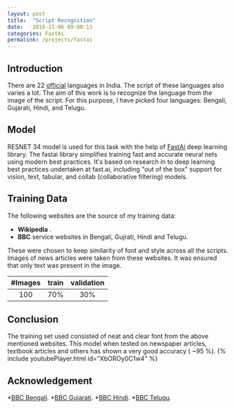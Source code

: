 ```yaml
---
layout: post
title:  "Script Recognition"
date:   2018-11-06 09:00:13
categories: FastAi
permalink: /projects/fastai
---
```

## Introduction ##
There are 22 [official](https://en.wikipedia.org/wiki/Languages_with_official_status_in_India) languages in India. The script of these languages also varies a lot. The aim of this work is to recognize the language from the image of the script. 
For this purpose, I have picked four languages: Bengali, Gujarati, Hindi, and Telugu.
<!--more-->

## Model ##
 RESNET 34 model is used for this task with the help of  [FastAi](https://docs.fast.ai/) deep learning library.
The fastai library simplifies training fast and accurate neural nets using modern best practices. It's based on research in to deep learning best practices undertaken at fast.ai, including "out of the box" support for vision, text, tabular, and collab (collaborative filtering) models.
## Training Data ##

The following websites are the source of my training data:

* **Wikipedia** .
* **BBC**  service websites in Bengali, Gujrati, Hindi and Telugu.

These were chosen to keep similarity of font and style across all the scripts.
Images of news articles were taken from these websites. It was ensured that only text was present in the image.

| #Images | train | validation |
|:-----:|:----:|:----:|
| 100| 70% | 30% |

## Conclusion ##

The training set used consisted of neat and clear font from the above mentioned websites. This model when tested on newspaper articles, textbook articles and others has shown a very good accuracy ( ~95 %).
{% include youtubePlayer.html id="XbOROy0C1w4" %}

## Acknowledgement ##

*[BBC Bengali](https://www.bbc.com/bengali). 
*[BBC Gujarati](https://www.bbc.com/gujarati).
*[BBC Hindi](https://www.bbc.com/hindi).
*[BBC Telugu](https://www.bbc.com/telugu).

